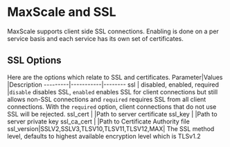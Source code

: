 # MaxScale and SSL

MaxScale supports client side SSL connections. Enabling is done on a per service basis and each service has its own set of certificates.

## SSL Options

Here are the options which relate to SSL and certificates.
Parameter|Values     |Description
---------|-----------|--------
ssl         | disabled, enabled, required |`disable` disables SSL, `enabled` enables SSL for client connections but still allows non-SSL connections and `required` requires SSL from all client connections. With the `required` option, client connections that do not use SSL will be rejected.
ssl_cert    | <path to file>              |Path to server certificate
ssl_key     | <path to file>              |Path to server private key
ssl_ca_cert | <path to file>              |Path to Certificate Authority file
ssl_version|SSLV2,SSLV3,TLSV10,TLSV11,TLSV12,MAX| The SSL method level,  defaults to highest available encryption level which is TLSv1.2
